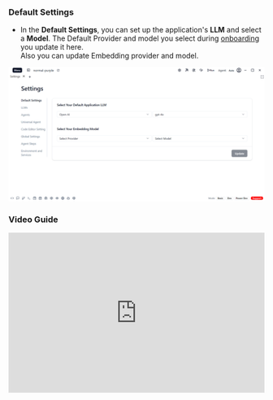### Default Settings
- In the **Default Settings**, you can set up the application's **LLM** and select a **Model**.
The Default Provider and model you select during [onboarding](/docs/user/onboarding#first-time-users) you update it here. <br/>
Also you can update Embedding provider and model.

![Default Settings](../../../../../../static/settings/appSettings/1.png)


### Video Guide

<iframe width="100%" height="315" src="https://www.youtube.com/embed/HPylFmKg3JM?si=IWPZYx_gxqZhJOIy" title="YouTube video player" frameborder="0" allow="accelerometer; autoplay; clipboard-write; encrypted-media; gyroscope; picture-in-picture; web-share" referrerpolicy="strict-origin-when-cross-origin" allowfullscreen></iframe>